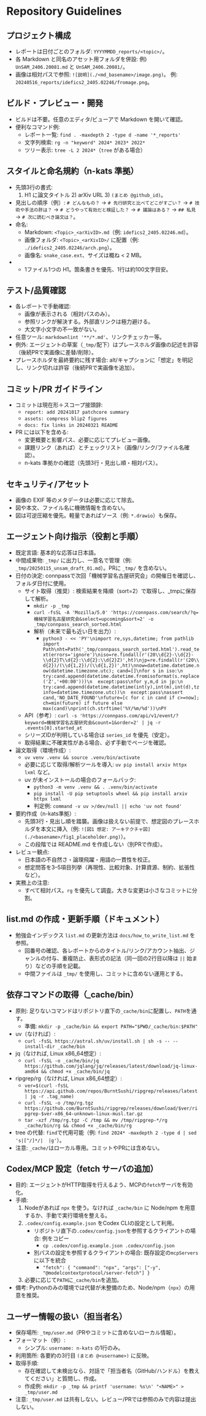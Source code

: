 # Repository Guidelines

## プロジェクト構成
- レポートは日付ごとのフォルダ: `YYYYMMDD_reports/<topic>/`。
- 各 Markdown と同名のアセット用フォルダを併設: 例) `UnSAM_2406.20081.md` と `UnSAM_2406.20081/`。
- 画像は相対パスで参照: `![説明](./<md_basename>/image.png)`。
  例: `20240516_reports/idefics2_2405.02246/fromage.png`。

## ビルド・プレビュー・開発
- ビルドは不要。任意のエディタ/ビューアで Markdown を開いて確認。
- 便利なコマンド例:
  - レポート一覧: `find . -maxdepth 2 -type d -name '*_reports'`
  - 文字列検索: `rg -n "keyword" 2024* 2023* 2022*`
  - ツリー表示: `tree -L 2 2024*`（`tree` がある場合）



## スタイルと命名規約（n-kats 準拠）
- 先頭3行の書式:
  1) H1 に論文タイトル  2) arXiv URL  3) `(まとめ @github_id)`。
- 見出しの順序（例）:
  `# どんなもの？` → `# 先行研究と比べてどこがすごい？` → `# 技術や手法の肝は？` →
  `# どうやって有効だと検証した？` → `# 議論はある？` → `## 私見` → `# 次に読むべき論文は？`。
- 命名:
  - Markdown: `<Topic>_<arXivID>.md`（例: `idefics2_2405.02246.md`）。
  - 画像フォルダ: `<Topic>_<arXivID>/` に配置（例: `./idefics2_2405.02246/arch.png`）。
  - 画像名: `snake_case.ext`、サイズは概ね < 2 MB。
-
  - 1ファイル1つの H1。箇条書きを優先、1行は約100文字目安。

## テスト/品質確認
- 各レポートで手動確認:
  - 画像が表示される（相対パスのみ）。
  - 参照リンクが解決する。外部直リンクは極力避ける。
  - 大文字小文字の不一致がない。
- 任意ツール: `markdownlint '**/*.md'`、リンクチェッカー等。
- 例外: エージェントの草案（`_tmp/`配下）はプレースホルダ画像の記述を許容（後続PRで実画像に差替/削除）。
 - プレースホルダを最終要約に残す場合: alt/キャプションに「想定」を明記し、リンク切れは許容（後続PRで実画像を追加）。

## コミット/PR ガイドライン
- コミットは現在形＋スコープ接頭辞:
  - `report: add 20241017 patchcore summary`
  - `assets: compress blip2 figures`
  - `docs: fix links in 20240321 README`
- PR には以下を含める:
  - 変更概要と影響パス、必要に応じてプレビュー画像。
  - 課題リンク（あれば）とチェックリスト（画像/リンク/ファイル名確認）。
  - n-kats 準拠かの確認（先頭3行・見出し順・相対パス）。

## セキュリティ/アセット
- 画像の EXIF 等のメタデータは必要に応じて除去。
- 図や本文、ファイル名に機微情報を含めない。
- 図は可逆圧縮を優先。軽量であればソース（例: `*.drawio`）も保存。

## エージェント向け指示（役割と手順）
- 既定言語: 基本的な応答は日本語。
- 中間成果物: `_tmp/` に出力し、一意名で管理（例: `_tmp/20250115_unsam_draft_01.md`）。PRに `_tmp/` を含めない。
- 日付の決定: connpassで次回「機械学習名古屋研究会」の開催日を確認し、フォルダ日付に使用。
  - サイト取得（推奨）: 検索結果を降順（sort=2）で取得し、_tmpに保存して解析。
    - `mkdir -p _tmp`
    - `curl -fsSL -A 'Mozilla/5.0' 'https://connpass.com/search/?q=機械学習名古屋研究会&select=upcoming&sort=2' -o _tmp/connpass_search_sorted.html`
    - 解析（未来で最も近い日を出力）:
      - `python3 - << 'PY'\nimport re,sys,datetime; from pathlib import Path\nht=Path('_tmp/connpass_search_sorted.html').read_text(errors='ignore')\niso=re.findall(r'(20\\d{2}-\\d{2}-\\d{2}T\\d{2}:\\d{2}:\\d{2}Z)',ht)\njp=re.findall(r'(20\\d{2})/(\\d{1,2})/(\\d{1,2})',ht)\nnow=datetime.datetime.now(datetime.timezone.utc); cand=[]\nfor s in iso:\n  try:cand.append(datetime.datetime.fromisoformat(s.replace('Z','+00:00')))\n  except:pass\nfor y,m,d in jp:\n  try:cand.append(datetime.datetime(int(y),int(m),int(d),tzinfo=datetime.timezone.utc))\n  except:pass\nassert cand,'NO_DATE_FOUND'\nfuture=[c for c in cand if c>=now]; ch=min(future) if future else max(cand)\nprint(ch.strftime('%Y/%m/%d'))\nPY`
  - API（参考）: `curl -s 'https://connpass.com/api/v1/event/?keyword=機械学習名古屋研究会&count=1&order=2' | jq -r .events[0].started_at`
  - シリーズIDが判明している場合は `series_id` を優先（安定）。
  - 取得結果に不確実性がある場合、必ず手動でページを確認。
- 論文取得（環境作成）:
  - `uv venv .venv && source .venv/bin/activate`
  - 必要に応じて取得/解析ツールを導入: `uv pip install arxiv httpx lxml` など。
  - uv が未インストールの場合のフォールバック:
    - `python3 -m venv .venv && . .venv/bin/activate`
    - `pip install -U pip setuptools wheel && pip install arxiv httpx lxml`
    - 判定例: `command -v uv >/dev/null || echo 'uv not found'`
- 要約作成（n-kats準拠）:
  - 先頭3行・見出し順を踏襲。画像は扱えない前提で、想定図のプレースホルダを本文に挿入（例: `![図1 想定: アーキテクチャ図](./<basename>/fig1_placeholder.png)`）。
  - この段階では README.md を作成しない（別PRで作成）。
- レビュー観点:
  - 日本語の不自然さ・論理飛躍・用語の一貫性を校正。
  - 想定問答を3–5項目列挙（再現性、比較対象、計算資源、制約、拡張性など）。
- 実務上の注意:
  - すべて相対パス。`rg` を優先して調査。大きな変更は小さなコミットに分割。

## list.md の作成・更新手順（ドキュメント）
- 勉強会インデックス `list.md` の更新方法は `docs/how_to_write_list.md` を参照。
  - 回番号の確認、各レポートからのタイトル/リンク/アカウント抽出、ジャンルの付与、重複防止、表形式の記法（同一回の2行目以降は `||` 始まり）などの手順を記載。
  - 中間ファイルは `_tmp/` を使用し、コミットに含めない運用とする。

## 依存コマンドの取得（_cache/bin）
- 原則: 足りないコマンドはリポジトリ直下の`_cache/bin`に配置し、`PATH`を通す。
  - 準備: `mkdir -p _cache/bin && export PATH="$PWD/_cache/bin:$PATH"`
- uv（なければ）:
  - `curl -fsSL https://astral.sh/uv/install.sh | sh -s -- --install-dir _cache/bin`
- jq（なければ, Linux x86_64想定）:
  - `curl -fsSL -o _cache/bin/jq https://github.com/jqlang/jq/releases/latest/download/jq-linux-amd64 && chmod +x _cache/bin/jq`
- ripgrep/rg（なければ, Linux x86_64想定）:
  - `ver=$(curl -fsSL https://api.github.com/repos/BurntSushi/ripgrep/releases/latest | jq -r .tag_name)`
  - `curl -fsSL -o /tmp/rg.tgz https://github.com/BurntSushi/ripgrep/releases/download/$ver/ripgrep-$ver-x86_64-unknown-linux-musl.tar.gz`
  - `tar -xzf /tmp/rg.tgz -C /tmp && mv /tmp/ripgrep-*/rg _cache/bin/rg && chmod +x _cache/bin/rg`
- tree の代替: `find`で代用可能（例: `find 2024* -maxdepth 2 -type d | sed 's|[^/]*/|  |g'`）。
- 注意: `_cache/`はローカル専用。コミットやPRには含めない。

## Codex/MCP 設定（fetch サーバの追加）
- 目的: エージェントがHTTP取得を行えるよう、MCPの`fetch`サーバを有効化。
- 手順:
  1) Nodeがあれば `npx` を使う。なければ `_cache/bin` に Node/npm を用意するか、手動で実行環境を整える。
  2) `.codex/config.example.json` をCodex CLIの設定として利用。
     - リポジトリ直下の`.codex/config.json`を参照するクライアントの場合: 例をコピー
       - `cp .codex/config.example.json .codex/config.json`
     - 別パスの設定を参照するクライアントの場合: 既存設定の`mcpServers`に以下を統合
       - `"fetch": { "command": "npx", "args": ["-y", "@modelcontextprotocol/server-fetch"] }`
  3) 必要に応じて`PATH`に`_cache/bin`を追加。
- 備考: Pythonのみの環境では代替が未整備のため、Node/npm（`npx`）の用意を推奨。

## ユーザー情報の扱い（担当者名）
- 保存場所: `_tmp/user.md`（PRやコミットに含めないローカル情報）。
- フォーマット（例）:
  - シンプル: `username: n-kats` の1行のみ。
- 利用箇所: 各要約の3行目 `(まとめ @<username>)` に反映。
- 取得手順:
  - 存在確認して未検出なら、対話で「担当者名（GitHub/ハンドル）を教えてください」と質問し、作成。
  - 作成例: `mkdir -p _tmp && printf 'username: %s\n' "<NAME>" > _tmp/user.md`
- 注意: `_tmp/user.md` は共有しない。レビュー/PRでは参照のみで内容は提出しない。
